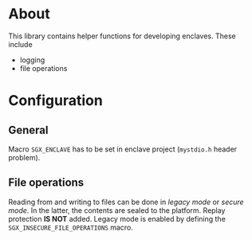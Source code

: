 # About
This library contains helper functions for developing enclaves. These include

- logging
- file operations


# Configuration
## General
Macro `SGX_ENCLAVE` has to be set in enclave project (`mystdio.h` header problem).

## File operations
Reading from and writing to files can be done in *legacy mode* or *secure mode*.
In the latter, the contents are sealed to the platform. Replay protection **IS NOT** added.
Legacy mode is enabled by defining the `SGX_INSECURE_FILE_OPERATIONS` macro.